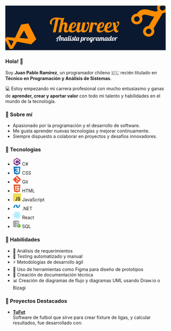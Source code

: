 ![image-20250828143745974](assets/Banner.png)

### Hola! 👋

Soy **Juan Pablo Ramírez**, un programador chileno 🇨🇱 recién titulado en **Técnico en Programación y Análisis de Sistemas**.

💻 Estoy empezando mi carrera profesional con mucho entusiasmo y ganas de **aprender, crear y aportar valor** con todo mi talento y habilidades en el mundo de la tecnología.

### 🔹 Sobre mí

- Apasionado por la programación y el desarrollo de software.
- Me gusta aprender nuevas tecnologías y mejorar continuamente.
- Siempre dispuesto a colaborar en proyectos y desafíos innovadores.

### 🔹 Tecnologias

- ![C#](assets/CSharp.png) C#
- ![CSS](assets/CSS3.png) CSS
- ![Git](assets/Git.png) Git
- ![HTML](assets/HTML5.png) HTML
- ![JavaScript](assets/JavaScript.png) JavaScript
- ![.NET](assets/NET.png) .NET
- ![React](assets/React.png) React
- ![SQL](assets/SQL.png) SQL

### 🔹 Habilidades

- 📝 Análisis de requerimientos
- 🧪 Testing automatizado y manual
- ⚡ Metodologías de desarrollo ágil
- 🎨 Uso de herramientas como Figma para diseño de prototipos
- 📄 Creación de documentación técnica
- 📊 Creación de diagramas de flujo y diagramas UML usando Draw.io o Bizagi

### 🔹 Proyectos Destacados

- **[TuFut](https://github.com/Thewreex/tufut-react)**  
  Software de futbol que sirve para crear fixture de ligas, y calcular resultados, fue desarrollado con:
